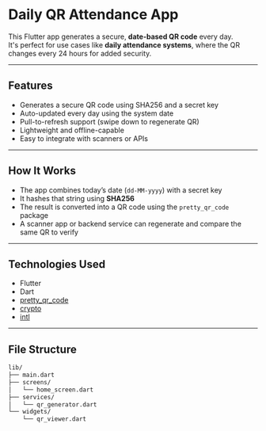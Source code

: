 # Daily QR Attendance App 

This Flutter app generates a secure, **date-based QR code** every day.  
It's perfect for use cases like **daily attendance systems**, where the QR changes every 24 hours for added security.

---

##  Features

- Generates a secure QR code using SHA256 and a secret key
- Auto-updated every day using the system date
- Pull-to-refresh support (swipe down to regenerate QR)
- Lightweight and offline-capable
- Easy to integrate with scanners or APIs

---

##  How It Works

- The app combines today’s date (`dd-MM-yyyy`) with a secret key
- It hashes that string using **SHA256**
- The result is converted into a QR code using the `pretty_qr_code` package
- A scanner app or backend service can regenerate and compare the same QR to verify

---

##  Technologies Used

- Flutter
- Dart
- [pretty_qr_code](https://pub.dev/packages/pretty_qr_code)
- [crypto](https://pub.dev/packages/crypto)
- [intl](https://pub.dev/packages/intl)

---

##  File Structure

```bash
lib/
├── main.dart
├── screens/
│   └── home_screen.dart
├── services/
│   └── qr_generator.dart
└── widgets/
    └── qr_viewer.dart
